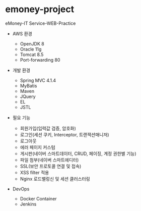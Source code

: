 # emoney-project
eMoney-IT Service-WEB-Practice
* AWS 환경
    * OpenJDK 8
    * Oracle 11g
    * Tomcat 8.5
    * Port-forwarding 80

* 개발 환경
    * Spring MVC 4.1.4
    * MyBatis
    * Maven
    * JQuery
    * EL
    * JSTL

* 필요 기능
    * 회원가입(입력값 검증, 암호화)
    * 로그인(세션 쿠키, Interceptor, 트랜잭션매니저)
    * 로그아웃
    * 에러 페이지 커스텀
    * 게시판(네이버 스마트데이터, CRUD, 페이징, 계정 권한별 기능)
    * 파일 첨부(네이버 스마트에디터)
    * SSL(보안 프로토콜 연결 및 접속)
    * XSS filter 적용
    * Nginx 로드밸렁신 및 세션 클러스터링

* DevOps
    * Docker Container
    * Jenkins 

